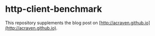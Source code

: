 # http-client-benchmark

This repository supplements the blog post on [http://acraven.github.io](http://acraven.github.io).